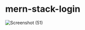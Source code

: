 # mern-stack-login

![Screenshot (51)](https://user-images.githubusercontent.com/59036547/75627203-49693180-5bf4-11ea-8d16-cfcbca4206b7.png)
